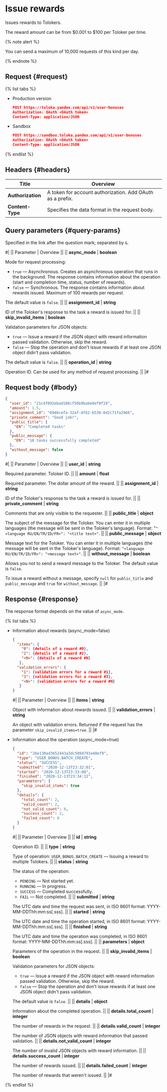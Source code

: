 # Issue rewards

Issues rewards to Tolokers.

The reward amount can be from $0.001 to $100 per Toloker per time.

{% note alert %}

You can send a maximum of 10,000 requests of this kind per day.

{% endnote %}


## Request {#request}

{% list tabs %}

- Production version

  ```json
  POST https://toloka.yandex.com/api/v1/user-bonuses
  Authorization: OAuth <OAuth token>
  Content-Type: application/JSON
  ```

- Sandbox

  ```json
  POST https://sandbox.toloka.yandex.com/api/v1/user-bonuses
  Authorization: OAuth <OAuth token>
  Content-Type: application/JSON
  ```

{% endlist %}

## Headers {#headers}

Title | Overview
----- | ----- 
**Authorization** | A token for account authorization. Add OAuth as a prefix. ||
**Content-Type** | Specifies the data format in the request body.


## Query parameters {#query-params}

Specified in the link after the question mark; separated by `&`.

#|
|| Parameter | Overview ||
|| **async_mode** | **boolean**

Mode for request processing:

- `true` — Asynchronous. Creates an asynchronous operation that runs in the background. The response contains information about the operation (start and completion time, status, number of rewards).
- `false` — Synchronous. The response contains information about rewards issued. Maximum of 100 rewards per request.

The default value is `false`. ||
|| **assignment_id** | **string**

ID of the Toloker's response to the task a reward is issued for. ||
|| **skip_invalid_items** | **boolean**

Validation parameters for JSON objects:

- `true` — Issue a reward if the JSON object with reward information passed validation. Otherwise, skip the reward.
- `false` — Stop the operation and don't issue rewards if at least one JSON object didn't pass validation.

The default value is `false`. ||
|| **operation_id** | **string**

Operation ID. Can be used for any method of request processing. ||
|#

## Request body {#body}

```json
{
  "user_id": "21c4f092ebad180cf56b9babe0ef9f19",
  "amount": 1.5,
  "assignment_id": "6946cefa-32af-4f62-b530-8d2c71fa2966",
  "private_comment": "Good job!",
  "public_title": {
    "EN": "Completed tasks"
  },
  "public_message": {
    "EN": "10 tasks successfully completed"
  },
  "without_message": false
}
```

#|
|| Parameter | Overview ||
|| **user_id** | **string**

Required parameter. Toloker ID. ||
|| **amount** | **float**

Required parameter. The dollar amount of the reward. ||
|| **assignment_id** | **string**

ID of the Toloker's response to the task a reward is issued for. ||
|| **private_comment** | **string**

Comments that are only visible to the requester. ||
|| **public_title** | **object**

The subject of the message for the Toloker. You can enter it in multiple languages (the message will be sent in the Toloker's language). Format: "`"<language RU/EN/TR/ID/FR>": "<title text>"`. ||
|| **public_message** | **object**

Message text for the Toloker. You can enter it in multiple languages (the message will be sent in the Toloker's language). Format: `"<language RU/EN/TR/ID/FR>": "<message text>"`. ||
|| **without_message** | **boolean**

Allows you not to send a reward message to the Toloker. The default value is `false`.

To issue a reward without a message, specify `null` for `public_title` and `public_message` and `true` for `without_message`. ||
|#

## Response {#response}

The response format depends on the value of `async_mode`.

{% list tabs %}

- Information about rewards (async_mode=false)

  ```json
  {
    "items": {
      "0": {details of a reward #0},
      "2": {details of a reward #2},
      "<N>": {details of a reward #N}
     },
    "validation_errors": {
      "1": {validation errors for a reward #1},
      "3": {validation errors for a reward #3},
      "<N>": {validation errors for a reward #N}
     }
  }
  ```

  #|
  || Parameter | Overview ||
  || **items** | **string**

  Object with information about rewards issued. ||
  || **validation_errors** | **string**

  An object with validation errors. Returned if the request has the parameter `skip_invalid_items=true`. ||
  |#

- Information about the operation (async_mode=true)

  ```json
  {
    "id": "26e130ad3652443a3dc5094791e48ef9",
    "type": "USER_BONUS.BATCH_CREATE",
    "status": "SUCCESS",
    "submitted": "2020-12-13T23:32:01",
    "started": "2020-12-13T23:33:00",
    "finished": "2020-12-13T23:34:12",
    "parameters": {
      "skip_invalid_items": true
    },
    "details": {
      "total_count": 2,
      "valid_count": 2,
      "not_valid_count": 0,
      "success_count": 2,
      "failed_count": 0
    }
  }
  ```

  #|
  || Parameter | Overview ||
  || **id** | **string**

  Operation ID. ||
  || **type** | **string**

  Type of operation: `USER_BONUS.BATCH_CREATE` — Issuing a reward to multiple Tolokers. ||
  || **status** | **string**

  The status of the operation:

  - `PENDING` — Not started yet.
  - `RUNNING` — In progress.
  - `SUCCESS` — Completed successfully.
  - `FAIL` — Not completed. ||
  || **submitted** | **string**

  The UTC date and time the request was sent, in ISO 8601 format: YYYY-MM-DDThh:mm:ss[.sss]. ||
  || **started** | **string**

  The UTC date and time the operation started, in ISO 8601 format: YYYY-MM-DDThh:mm:ss[.sss]. ||
  || **finished** | **string**

  The UTC date and time the operation was completed, in ISO 8601 format: YYYY-MM-DDThh:mm:ss[.sss]. ||
  || **parameters** | **object**

  Parameters of the operation in the request. ||
  || **skip_invalid_items** | **boolean**

  Validation parameters for JSON objects:

  - `true` — Issue a reward if the JSON object with reward information passed validation. Otherwise, skip the reward.
  - `false` — Stop the operation and don't issue rewards if at least one JSON object didn't pass validation.

  The default value is `false`. ||
  || **details** | **object**

  Information about the completed operation. ||
  || **details.total_count** | **integer**

  The number of rewards in the request. ||
  || **details.valid_count** | **integer**

  The number of JSON objects with reward information that passed validation. ||
  || **details.not_valid_count** | **integer**

  The number of invalid JSON objects with reward information. ||
  || **details.success_count** | **integer**

  The number of rewards issued. ||
  || **details.failed_count** | **integer**

  The number of rewards that weren't issued. ||
  |#

{% endlist %}